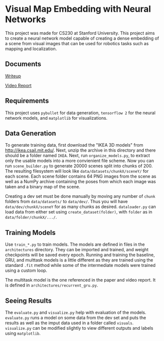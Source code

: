 # Visual Map Embedding with Neural Networks
This project was made for CS230 at Stanford University. This project aims to create a neural network model capable of creating a dense embedding of a scene from visual images that can be used for robotics tasks such as mapping and localization.

## Documents

[Writeup](/CS230_Project_Report.pdf)

[Video Report](https://youtu.be/UBeKGjXsnho?si=l1Qqc_M63VWZajyp)

## Requirements
This project uses `pybullet` for data generation, `tensorflow 2` for the neural network models, and `matplotlib` for visualizations.

## Data Generation
To generate training data, first download the "IKEA 3D models" from http://ikea.csail.mit.edu/. Next, unzip the archive in this directory and there should be a folder named `IKEA`. Next, run `organize_models.py`, to extract only the usable models into a more convienient file scheme. Now you can run `scene_builder.py` to generate 20000 scenes split into chunks of 200. The resulting filesystem will look like `data/datasets/chunkX/sceneY/` for each scene. Each scene folder contains 64 PNG images from the scene as well as a NumPy archive containing the poses from which each image was taken and a binary map of the scene.

Creating a dev set must be done manually by moving any number of `chunk` folders from `data/datasets/` to `data/dev/`. Thus you will have `data/dev/chunkX/sceneY` for as many chunks as desired. `dataloader.py` can load data from either set using `create_dataset(folder)`, with `folder` as in `data/folder/chunkX/.../`.

## Training Models
Use `train_*.py` to train models. The models are defined in files in the `architectures` directory. They can be imported and trained, and weight checkpoints will be saved every epoch. Running and training the baseline, GRU, and multtask models is a little different as they are trained using the standard `.fit` method while some of the intermediate models were trained using a custom loop.

The multitask model is the one referenced in the paper and video report. It is defined in `architectures/recurrent_gru.py`.

## Seeing Results
The `evaluate.py` and `visualize.py` help with evaluation of the models. `evaluate.py` runs a model on some data from the dev set and puts the results as well as the imput data used in a folder called `visuals`. `visualize.py` can be modified slightly to view different outputs and labels using `matplotlib`.
